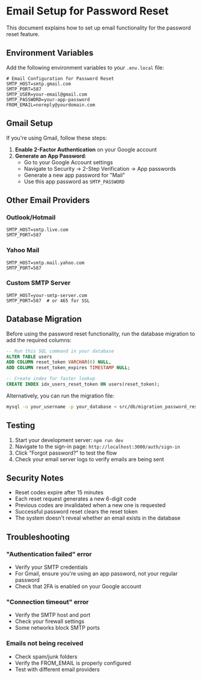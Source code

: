 # Email Setup for Password Reset

This document explains how to set up email functionality for the password reset feature.

## Environment Variables

Add the following environment variables to your `.env.local` file:

```env
# Email Configuration for Password Reset
SMTP_HOST=smtp.gmail.com
SMTP_PORT=587
SMTP_USER=your-email@gmail.com
SMTP_PASSWORD=your-app-password
FROM_EMAIL=noreply@yourdomain.com
```

## Gmail Setup

If you're using Gmail, follow these steps:

1. **Enable 2-Factor Authentication** on your Google account
2. **Generate an App Password**:
   - Go to your Google Account settings
   - Navigate to Security → 2-Step Verification → App passwords
   - Generate a new app password for "Mail"
   - Use this app password as `SMTP_PASSWORD`

## Other Email Providers

### Outlook/Hotmail
```env
SMTP_HOST=smtp.live.com
SMTP_PORT=587
```

### Yahoo Mail
```env
SMTP_HOST=smtp.mail.yahoo.com
SMTP_PORT=587
```

### Custom SMTP Server
```env
SMTP_HOST=your-smtp-server.com
SMTP_PORT=587  # or 465 for SSL
```

## Database Migration

Before using the password reset functionality, run the database migration to add the required columns:

```sql
-- Run this SQL command in your database
ALTER TABLE users 
ADD COLUMN reset_token VARCHAR(6) NULL,
ADD COLUMN reset_token_expires TIMESTAMP NULL;

-- Create index for faster lookup
CREATE INDEX idx_users_reset_token ON users(reset_token);
```

Alternatively, you can run the migration file:
```bash
mysql -u your_username -p your_database < src/db/migration_password_reset.sql
```

## Testing

1. Start your development server: `npm run dev`
2. Navigate to the sign-in page: `http://localhost:3000/auth/sign-in`
3. Click "Forgot password?" to test the flow
4. Check your email server logs to verify emails are being sent

## Security Notes

- Reset codes expire after 15 minutes
- Each reset request generates a new 6-digit code
- Previous codes are invalidated when a new one is requested
- Successful password reset clears the reset token
- The system doesn't reveal whether an email exists in the database

## Troubleshooting

### "Authentication failed" error
- Verify your SMTP credentials
- For Gmail, ensure you're using an app password, not your regular password
- Check that 2FA is enabled on your Google account

### "Connection timeout" error
- Verify the SMTP host and port
- Check your firewall settings
- Some networks block SMTP ports

### Emails not being received
- Check spam/junk folders
- Verify the FROM_EMAIL is properly configured
- Test with different email providers 